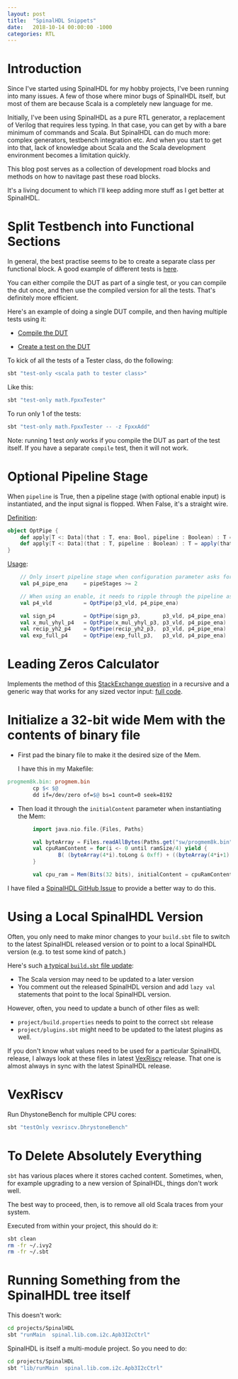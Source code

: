 ```yaml
---
layout: post
title:  "SpinalHDL Snippets"
date:   2018-10-14 00:00:00 -1000
categories: RTL
---
```


# Introduction

Since I've started using SpinalHDL for my hobby projects, I've been running into many issues. A few of those where minor bugs of SpinalHDL itself,
but most of them are because Scala is a completely new language for me.

Initially, I've been using SpinalHDL as a pure RTL generator, a replacement of Verilog that requires less typing. In that case, you can get by
with a bare minimum of commands and Scala. But SpinalHDL can do much more: complex generators, testbench integration etc. And when you start
to get into that, lack of knowledge about Scala and the Scala development environment becomes a limitation quickly.

This blog post serves as a collection of development road blocks and methods on how to navitage past these road blocks.

It's a living document to which I'll keep adding more stuff as I get better at SpinalHDL.

# Split Testbench into Functional Sections

In general, the best practise seems to be to create a separate class per functional block. A good example of different tests is
[here](https://github.com/SpinalHDL/SpinalHDL/tree/a172df4d6e95ae5f21bbeb1989c7bcd1498b2675/tester/src/test/scala/spinal/tester/scalatest).

You can either compile the DUT as part of a single test, or you can compile the dut once, and then use the compiled version for
all the tests. That's definitely more efficient.

Here's an example of doing a single DUT compile, and then having multiple tests using it:

* [Compile the DUT](https://github.com/SpinalHDL/SpinalHDL/blob/a172df4d6e95ae5f21bbeb1989c7bcd1498b2675/tester/src/test/scala/spinal/tester/scalatest/SpinalSimPerfTester.scala#L30)

* [Create a test on the DUT](https://github.com/SpinalHDL/SpinalHDL/blob/a172df4d6e95ae5f21bbeb1989c7bcd1498b2675/tester/src/test/scala/spinal/tester/scalatest/SpinalSimPerfTester.scala#L37)

To kick of all the tests of a Tester class, do the following: 

```bash
sbt "test-only <scala path to tester class>"
```

Like this:

```bash
sbt "test-only math.FpxxTester"
```

To run only 1 of the tests:

```bash
sbt "test-only math.FpxxTester -- -z FpxxAdd"
```

Note: running 1 test *only* works if you compile the DUT as part of the test itself. If you have a separate `compile` test, then it will not work.

# Optional Pipeline Stage

When `pipeline` is True, then a pipeline stage (with optional enable input) is instantiated, and the input signal is flopped. When False, it's a
straight wire.

[Definition](https://github.com/tomverbeure/math/blob/96c222e541adc4670dfe1929005a5ea14e2a7123/src/main/scala/math/Misc.scala#L95-L100):
```scala
object OptPipe {
    def apply[T <: Data](that : T, ena: Bool, pipeline : Boolean) : T = if (pipeline) RegNextWhen(that, ena) else that
    def apply[T <: Data](that : T, pipeline : Boolean) : T = apply(that, True, pipeline)
}
```

[Usage](https://github.com/tomverbeure/math/blob/96c222e541adc4670dfe1929005a5ea14e2a7123/src/main/scala/math/FpxxDiv.scala#L105-L112):
```scala
    // Only insert pipeline stage when configuration parameter asks for it
    val p4_pipe_ena     = pipeStages >= 2

    // When using an enable, it needs to ripple through the pipeline as well...
    val p4_vld          = OptPipe(p3_vld, p4_pipe_ena)

    val sign_p4         = OptPipe(sign_p3,       p3_vld, p4_pipe_ena)
    val x_mul_yhyl_p4   = OptPipe(x_mul_yhyl_p3, p3_vld, p4_pipe_ena)
    val recip_yh2_p4    = OptPipe(recip_yh2_p3,  p3_vld, p4_pipe_ena)
    val exp_full_p4     = OptPipe(exp_full_p3,   p3_vld, p4_pipe_ena)
```

# Leading Zeros Calculator

Implements the method of this [StackExchange question](https://electronics.stackexchange.com/questions/196914/verilog-synthesize-high-speed-leading-zero-count)
in a recursive and a generic way that works for any sized vector input:
[full code](https://github.com/tomverbeure/math/blob/96c222e541adc4670dfe1929005a5ea14e2a7123/src/main/scala/math/Misc.scala#L70-L93).


# Initialize a 32-bit wide Mem with the contents of binary file

* First pad the binary file to make it the desired size of the Mem.

    I have this in my Makefile:

```makefile
progmem8k.bin: progmem.bin
        cp $< $@
        dd if=/dev/zero of=$@ bs=1 count=0 seek=8192
```

* Then load it through the `initialContent` parameter when instantiating the Mem:

```scala
        import java.nio.file.{Files, Paths}

        val byteArray = Files.readAllBytes(Paths.get("sw/progmem8k.bin"))
        val cpuRamContent = for(i <- 0 until ramSize/4) yield {
                B( (byteArray(4*i).toLong & 0xff) + ((byteArray(4*i+1).toLong & 0xff)<<8) + ((byteArray(4*i+2).toLong & 0xff)<<16) + ((byteArray(4*i+3).toLong & 0xff)<<24), 32 bits)
        }

        val cpu_ram = Mem(Bits(32 bits), initialContent = cpuRamContent)
```

I have filed a [SpinalHDL GitHub Issue](https://github.com/SpinalHDL/SpinalHDL/issues/160) to provide a better way to do this.

# Using a Local SpinalHDL Version

Often, you only need to make minor changes to your `build.sbt` file to switch to the latest SpinalHDL released version or
to point to a local SpinalHDL version (e.g. to test some kind of patch.)

Here's such [a typical `build.sbt` file update](https://github.com/tomverbeure/panologic-g2/commit/62b029797217e01725214fc3c507e0e1edfbeb27#diff-61725fd45744f1491eb0f018762cb137):

* The Scala version may need to be updated to a later version
* You comment out the released SpinalHDL version and add `lazy val` statements that point to the local SpinalHDL version.

However, often, you need to update a bunch of other files as well:

* `project/build.properties` needs to point to the correct `sbt` release
* `project/plugins.sbt` might need to be updated to the latest plugins as well.

If you don't know what values need to be used for a particular SpinalHDL release, I always look at these files in latest
[VexRiscv](https://github.com/spinalHDL/VexRiscv) release. That one is almost always in sync with the latest SpinalHDL
release.

# VexRiscv

Run DhystoneBench for multiple CPU cores:
```bash
sbt "testOnly vexriscv.DhrystoneBench"
```

# To Delete Absolutely Everything

`sbt` has various places where it stores cached content. Sometimes, when, for example upgrading to a new version
of SpinalHDL, things don't work well.

The best way to proceed, then, is to remove all old Scala traces from your system.

Executed from within your project, this should do it:
```bash
sbt clean
rm -fr ~/.ivy2
rm -fr ~/.sbt
```

# Running Something from the SpinalHDL tree itself

This doesn't work:

```bash
cd projects/SpinalHDL
sbt "runMain  spinal.lib.com.i2c.Apb3I2cCtrl"
```

SpinalHDL is itself a multi-module project. So you need to do:

```bash
cd projects/SpinalHDL
sbt "lib/runMain  spinal.lib.com.i2c.Apb3I2cCtrl"
```
